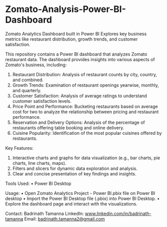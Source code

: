 # Zomato-Analysis-Power-BI-Dashboard
Zomato Analytics Dashboard built in Power BI Explores key business metrics like restaurant distribution, growth trends, and customer satisfaction.


This repository contains a Power BI dashboard that analyzes Zomato restaurant data. The dashboard provides insights into various aspects of Zomato's business, including:
1.	Restaurant Distribution: Analysis of restaurant counts by city, country, and combined.
2.	Growth Trends: Examination of restaurant openings yearwise, monthly, and quarterly.
3.	Customer Satisfaction: Analysis of average ratings to understand customer satisfaction levels.
4.	Price Point and Performance: Bucketing restaurants based on average cost for two to analyze the relationship between pricing and restaurant performance.
5.	Reservation and Delivery Options: Analysis of the percentage of restaurants offering table booking and online delivery.
6.	Cuisine Popularity: Identification of the most popular cuisines offered by restaurants.

Key Features:
1.	Interactive charts and graphs for data visualization (e.g., bar charts, pie charts, line charts, maps).
2.	Filters and slicers for dynamic data exploration and analysis.
3.	Clear and concise presentation of key findings and insights.

Tools Used:
•	Power BI Desktop

Usage:
•	Open Zomato Analytics Project - Power BI.pbix file on Power BI desktop
•	Import the Power BI Desktop file (.pbix) into Power BI Desktop.
•	Explore the dashboard page and interact with the visualizations.

Contact:
Badrinath Tamanna
LinkedIn: www.linkedin.com/in/badrinath-tamanna
Email: badrinath.tamanna2@gmail.com
